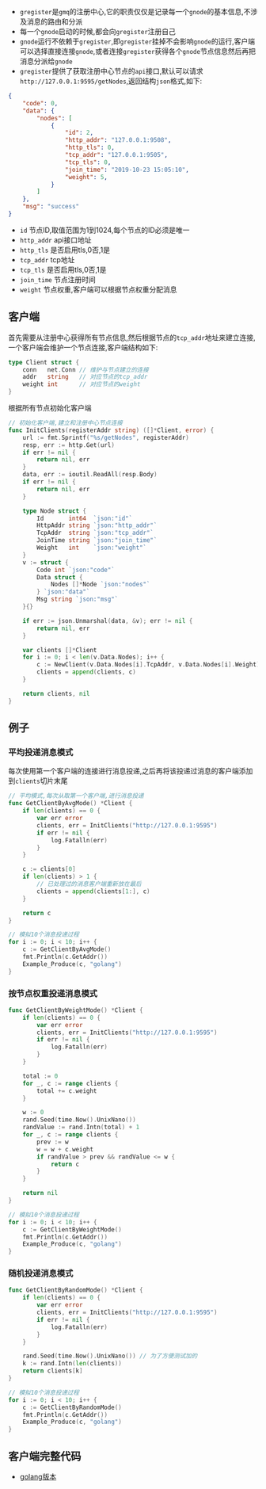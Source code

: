 - `gregister`是`gmq`的注册中心,它的职责仅仅是记录每一个`gnode`的基本信息,不涉及消息的路由和分派
- 每一个`gnode`启动的时候,都会向`gregister`注册自己
- `gnode`运行不依赖于`gregister`,即`gregister`挂掉不会影响`gnode`的运行,客户端可以选择直接连接`gnode`,或者连接`gregister`获得各个`gnode`节点信息然后再把消息分派给`gnode`
- `gregister`提供了获取注册中心节点的`api`接口,默认可以请求`http://127.0.0.1:9595/getNodes`,返回结构`json`格式,如下:
```json
{
    "code": 0,
    "data": {
        "nodes": [
            {
                "id": 2,
                "http_addr": "127.0.0.1:9508",
                "http_tls": 0,
                "tcp_addr": "127.0.0.1:9505",
                "tcp_tls": 0,
                "join_time": "2019-10-23 15:05:10",
                "weight": 5,
            }
        ]
    },
    "msg": "success"
}
```
- `id` 节点ID,取值范围为1到1024,每个节点的ID必须是唯一
- `http_addr` api接口地址
- `http_tls` 是否启用tls,0否,1是
- `tcp_addr` tcp地址
- `tcp_tls` 是否启用tls,0否,1是
- `join_time` 节点注册时间
- `weight` 节点权重,客户端可以根据节点权重分配消息

## 客户端
首先需要从注册中心获得所有节点信息,然后根据节点的`tcp_addr`地址来建立连接,一个客户端会维护一个节点连接,客户端结构如下:

```go
type Client struct {
	conn   net.Conn // 维护与节点建立的连接
	addr   string   // 对应节点的tcp_addr
	weight int      // 对应节点的weight
}
```
根据所有节点初始化客户端
```go
// 初始化客户端,建立和注册中心节点连接
func InitClients(registerAddr string) ([]*Client, error) {
	url := fmt.Sprintf("%s/getNodes", registerAddr)
	resp, err := http.Get(url)
	if err != nil {
		return nil, err
	}
	data, err := ioutil.ReadAll(resp.Body)
	if err != nil {
		return nil, err
	}

	type Node struct {
		Id       int64  `json:"id"`
		HttpAddr string `json:"http_addr"`
		TcpAddr  string `json:"tcp_addr"`
		JoinTime string `json:"join_time"`
		Weight   int    `json:"weight"`
	}
	v := struct {
		Code int `json:"code"`
		Data struct {
			Nodes []*Node `json:"nodes"`
		} `json:"data"`
		Msg string `json:"msg"`
	}{}

	if err := json.Unmarshal(data, &v); err != nil {
		return nil, err
	}

	var clients []*Client
	for i := 0; i < len(v.Data.Nodes); i++ {
		c := NewClient(v.Data.Nodes[i].TcpAddr, v.Data.Nodes[i].Weight)
		clients = append(clients, c)
	}

	return clients, nil
}
```

## 例子
### 平均投递消息模式
每次使用第一个客户端的连接进行消息投递,之后再将该投递过消息的客户端添加到`clients`切片末尾
```go
// 平均模式,每次从取第一个客户端,进行消息投递
func GetClientByAvgMode() *Client {
	if len(clients) == 0 {
		var err error
		clients, err = InitClients("http://127.0.0.1:9595")
		if err != nil {
			log.Fatalln(err)
		}
	}

	c := clients[0]
	if len(clients) > 1 {
		// 已处理过的消息客户端重新放在最后
		clients = append(clients[1:], c)
	}

	return c
}

// 模拟10个消息投递过程
for i := 0; i < 10; i++ {
	c := GetClientByAvgMode()
	fmt.Println(c.GetAddr())
	Example_Produce(c, "golang")
}
```

### 按节点权重投递消息模式 
```go
func GetClientByWeightMode() *Client {
	if len(clients) == 0 {
		var err error
		clients, err = InitClients("http://127.0.0.1:9595")
		if err != nil {
			log.Fatalln(err)
		}
	}

	total := 0
	for _, c := range clients {
		total += c.weight
	}

	w := 0
	rand.Seed(time.Now().UnixNano())
	randValue := rand.Intn(total) + 1
	for _, c := range clients {
		prev := w
		w = w + c.weight
		if randValue > prev && randValue <= w {
			return c
		}
	}

	return nil
}

// 模拟10个消息投递过程
for i := 0; i < 10; i++ {
	c := GetClientByWeightMode()
	fmt.Println(c.GetAddr())
	Example_Produce(c, "golang")
}
```

### 随机投递消息模式
```go
func GetClientByRandomMode() *Client {
	if len(clients) == 0 {
		var err error
		clients, err = InitClients("http://127.0.0.1:9595")
		if err != nil {
			log.Fatalln(err)
		}
	}

	rand.Seed(time.Now().UnixNano()) // 为了方便测试加的
	k := rand.Intn(len(clients))
	return clients[k]
}

// 模拟10个消息投递过程
for i := 0; i < 10; i++ {
	c := GetClientByRandomMode()
    fmt.Println(c.GetAddr())
    Example_Produce(c, "golang")
}
```

## 客户端完整代码
- [golang版本](https://github.com/wuzhc/gmq-client)


